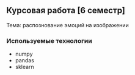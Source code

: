 ## Курсовая работа [6 семестр]
Тема: распознование эмоций на изображении


### Используемые технологии
- numpy
- pandas
- sklearn
